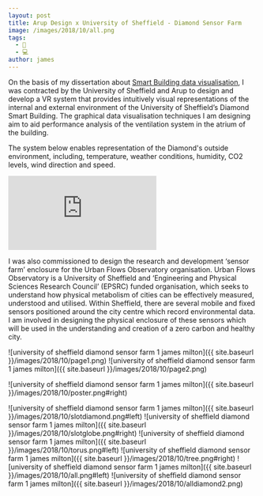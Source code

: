 ```yaml
---
layout: post
title: Arup Design x University of Sheffield - Diamond Sensor Farm
image: /images/2018/10/all.png
tags:
  - 🎨
  - 💻
author: james
---
```


On the basis of my dissertation about [Smart Building data visualisation](https://jamesmilton.me/dissertation), I was contracted by the University of Sheffield and Arup to design and develop a VR system that provides intuitively visual representations of the internal and external environment of the University of Sheffield’s Diamond Smart Building. The graphical data visualisation techniques I am designing aim to aid performance analysis of the ventilation system in the atrium of the building.

The system below enables representation of the Diamond's outside environment, including, temperature, weather conditions, humidity, CO2 levels, wind direction and speed.

<iframe src='https://www.youtube.com/embed/Tfb4hy4FFEY?autoplay=1&loop=1' frameborder='0' allowfullscreen></iframe>

I was also commissioned to design the research and development ‘sensor farm’ enclosure for the Urban Flows Observatory organisation. Urban Flows Observatory is a University of Sheffield and ‘Engineering and Physical Sciences Research Council’ (EPSRC) funded organisation, which seeks to understand how physical metabolism of cities can be effectively measured, understood and utilised. Within Sheffield, there are several mobile and fixed sensors positioned around the city centre which record environmental data. I am involved in designing the physical enclosure of these sensors which will be used in the understanding and creation of a zero carbon and healthy city.

![university of sheffield diamond sensor farm 1 james milton]({{ site.baseurl }}/images/2018/10/page1.png)
![university of sheffield diamond sensor farm 1 james milton]({{ site.baseurl }}/images/2018/10/page2.png)

![university of sheffield diamond sensor farm 1 james milton]({{ site.baseurl }}/images/2018/10/poster.png#right)

![university of sheffield diamond sensor farm 1 james milton]({{ site.baseurl }}/images/2018/10/slotdiamond.png#left)
![university of sheffield diamond sensor farm 1 james milton]({{ site.baseurl }}/images/2018/10/slotglobe.png#right)
![university of sheffield diamond sensor farm 1 james milton]({{ site.baseurl }}/images/2018/10/torus.png#left)
![university of sheffield diamond sensor farm 1 james milton]({{ site.baseurl }}/images/2018/10/tree.png#right)
![university of sheffield diamond sensor farm 1 james milton]({{ site.baseurl }}/images/2018/10/all.png#left)
![university of sheffield diamond sensor farm 1 james milton]({{ site.baseurl }}/images/2018/10/alldiamond2.png)
